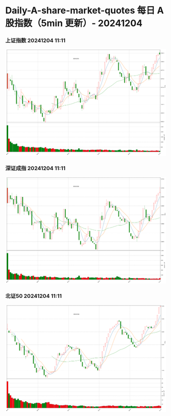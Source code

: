 
# Daily-A-share-market-quotes 每日 A 股指数（5min 更新）- 20241204

### 上证指数 20241204 11:11
![](./fig/2024/12/20241204-sh000001.png)

### 深证成指 20241204 11:11
![](./fig/2024/12/20241204-sz399001.png)

### 北证50 20241204 11:11
![](./fig/2024/12/20241204-bj899050.png)
